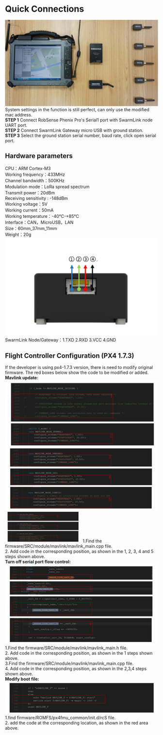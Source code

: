 # Quick Connections

![Quick Connections](../../.gitbook/assets/Quick%20Connections.png)  
System settings in the function is still perfect, can only use the modified mac address.  
**STEP 1** Connect RobSense Phenix Pro's Serial1 port with SwarmLink node UART port.  
**STEP 2** Connect SwarmLink Gateway micro USB with ground station.  
**STEP 3** Select the ground station serial number, baud rate, click open serial port.

## Hardware parameters

CPU：ARM Cortex-M3  
Working frequency：433MHz  
Channel bandwidth：500KHz  
Modulation mode：LoRa spread spectrum  
Transmit power：20dBm  
Receiving sensitivity : -148dBm  
Working voltage：5V  
Working current：50mA  
Working temperature：-40℃-+85℃  
Interface：CAN，MicroUSB，LAN  
Size：60mm_37mm_11mm  
Weight：20g  
![Hardware parameters](../../.gitbook/assets/Hardware%20parameters.png)  
SwarmLink Node/Gateway：1.TXD 2.RXD 3.VCC 4.GND

## Flight Controller Configuration \(PX4 1.7.3\)

If the developer is using px4-1.7.3 version, there is need to modify original firmware. The red boxes below show the code to be modified or added.  
**Mavlink update:**  
![Mavlink update01](../../.gitbook/assets/Mavlink%20update01.png) 
![Mavlink update02|](../../.gitbook/assets/Mavlink%20update02.png)  
<img src="../../.gitbook/assets/Mavlink%20update02.png" alt="Mavlink update02" width="50%"/>
1.Find the firmware/SRC/module/mavlink/mavlink\_main.cpp file.  
2. Add code in the corresponding position, as shown in the 1, 2, 3, 4 and 5 steps shown above.  
**Turn off serial port flow control:**  
![Turn off serial port](../../.gitbook/assets/Turn%20off%20serial%20port.png)  
1.Find the firmware/SRC/module/mavlink/mavlink\_main.h file.  
2. Add code in the corresponding position, as shown in the 1 steps shown above.  
3.Find the firmware/SRC/module/mavlink/mavlink\_main.cpp file.  
4. Add code in the corresponding position, as shown in the 2,3,4 steps shown above.  
**Modify boot file:**  
![Modify boot file](../../.gitbook/assets/Modify%20boot%20file.png) 1.find firmware/ROMFS/px4fmu\_common/init.d/rcS file.  
2. add the code at the corresponding location, as shown in the red area above.


